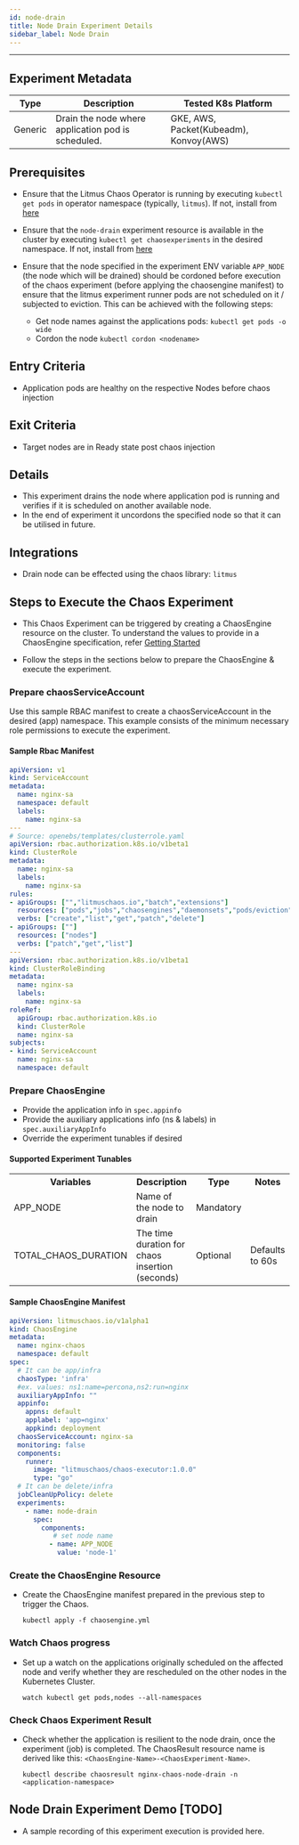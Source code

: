 ```yaml
---
id: node-drain
title: Node Drain Experiment Details
sidebar_label: Node Drain
---
```

------

## Experiment Metadata

| Type      | Description                                  | Tested K8s Platform                                               |
| ----------| -------------------------------------------- | ------------------------------------------------------------------|
| Generic   | Drain the node where application pod is scheduled. |  GKE, AWS, Packet(Kubeadm), Konvoy(AWS)|

## Prerequisites

- Ensure that the Litmus Chaos Operator is running by executing `kubectl get pods` in operator namespace (typically, `litmus`). If not, install from [here](https://raw.githubusercontent.com/litmuschaos/pages/master/docs/litmus-operator-latest.yaml)
- Ensure that the `node-drain` experiment resource is available in the cluster by executing `kubectl get chaosexperiments` in the desired namespace. If not, install from [here](https://hub.litmuschaos.io/charts/generic/experiments/drain-node)
- Ensure that the node specified in the experiment ENV variable `APP_NODE` (the node which will be drained)  should be cordoned before execution of the chaos experiment (before applying the chaosengine manifest) to ensure that the litmus experiment runner pods are not scheduled on it / subjected to eviction. This can be achieved with the following steps: 

  - Get node names against the applications pods: `kubectl get pods -o wide`
  - Cordon the node `kubectl cordon <nodename>` 

## Entry Criteria

- Application pods are healthy on the respective Nodes before chaos injection

## Exit Criteria

- Target nodes are in Ready state post chaos injection

## Details

- This experiment drains the node where application pod is running and verifies if it is scheduled on another available node.
- In the end of experiment it uncordons the specified node so that it can be utilised in future.


## Integrations

- Drain node can be effected using the chaos library: `litmus`

## Steps to Execute the Chaos Experiment

- This Chaos Experiment can be triggered by creating a ChaosEngine resource on the cluster. To understand the values to provide in a ChaosEngine specification, refer [Getting Started](getstarted.md/#prepare-chaosengine)

- Follow the steps in the sections below to prepare the ChaosEngine & execute the experiment.

### Prepare chaosServiceAccount

Use this sample RBAC manifest to create a chaosServiceAccount in the desired (app) namespace. This example consists of the minimum necessary role permissions to execute the experiment.

#### Sample Rbac Manifest

```yaml
apiVersion: v1
kind: ServiceAccount
metadata:
  name: nginx-sa
  namespace: default
  labels:
    name: nginx-sa
---
# Source: openebs/templates/clusterrole.yaml
apiVersion: rbac.authorization.k8s.io/v1beta1
kind: ClusterRole
metadata:
  name: nginx-sa
  labels:
    name: nginx-sa
rules:
- apiGroups: ["","litmuschaos.io","batch","extensions"]
  resources: ["pods","jobs","chaosengines","daemonsets","pods/eviction","chaosexperiments","chaosresults"]
  verbs: ["create","list","get","patch","delete"]
- apiGroups: [""]
  resources: ["nodes"]
  verbs: ["patch","get","list"]
---
apiVersion: rbac.authorization.k8s.io/v1beta1
kind: ClusterRoleBinding
metadata:
  name: nginx-sa
  labels:
    name: nginx-sa
roleRef:
  apiGroup: rbac.authorization.k8s.io
  kind: ClusterRole
  name: nginx-sa
subjects:
- kind: ServiceAccount
  name: nginx-sa
  namespace: default
```

### Prepare ChaosEngine

- Provide the application info in `spec.appinfo`
- Provide the auxiliary applications info (ns & labels) in `spec.auxiliaryAppInfo`
- Override the experiment tunables if desired 

#### Supported Experiment Tunables

<table>
<tr>
<th>  Variables </th>
<th>  Description </th>
<th> Type  </th>
<th> Notes </th>
</tr>
<tr>
<td> APP_NODE </td>
<td> Name of the node to drain  </td>
<td> Mandatory  </td>
<td> </td>
</tr>
<tr>
<td> TOTAL_CHAOS_DURATION </td>
<td> The time duration for chaos insertion (seconds)  </td>
<td> Optional </td>
<td> Defaults to 60s </td>
</tr>
</table>
                      
#### Sample ChaosEngine Manifest

```yaml
apiVersion: litmuschaos.io/v1alpha1
kind: ChaosEngine
metadata:
  name: nginx-chaos
  namespace: default
spec:
  # It can be app/infra
  chaosType: 'infra' 
  #ex. values: ns1:name=percona,ns2:run=nginx 
  auxiliaryAppInfo: ""
  appinfo:
    appns: default
    applabel: 'app=nginx'
    appkind: deployment
  chaosServiceAccount: nginx-sa
  monitoring: false
  components:
    runner:
      image: "litmuschaos/chaos-executor:1.0.0"
      type: "go"
  # It can be delete/infra
  jobCleanUpPolicy: delete
  experiments:
    - name: node-drain
      spec:
        components:
           # set node name
          - name: APP_NODE
            value: 'node-1'
```

### Create the ChaosEngine Resource

- Create the ChaosEngine manifest prepared in the previous step to trigger the Chaos.

  `kubectl apply -f chaosengine.yml`

### Watch Chaos progress

- Set up a watch on the applications originally scheduled on the affected node and verify whether they are rescheduled on the other nodes in the Kubernetes Cluster.

  `watch kubectl get pods,nodes --all-namespaces `

### Check Chaos Experiment Result

- Check whether the application is resilient to the node drain, once the experiment (job) is completed. The ChaosResult resource name is derived like this: `<ChaosEngine-Name>-<ChaosExperiment-Name>`.

  `kubectl describe chaosresult nginx-chaos-node-drain -n <application-namespace>`

## Node Drain Experiment Demo [TODO]

- A sample recording of this experiment execution is provided here.   
